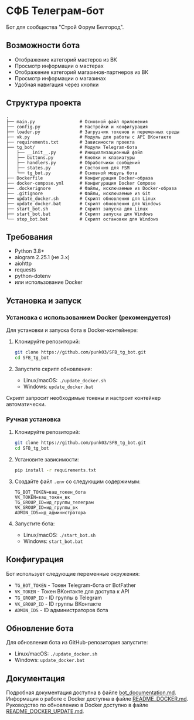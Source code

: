 # СФБ Телеграм-бот

Бот для сообщества "Строй Форум Белгород".

## Возможности бота

- Отображение категорий мастеров из ВК
- Просмотр информации о мастерах
- Отображение категорий магазинов-партнеров из ВК
- Просмотр информации о магазинах
- Удобная навигация через кнопки

## Структура проекта

```
.
├── main.py                 # Основной файл приложения
├── config.py               # Настройки и конфигурация
├── loader.py               # Загрузчик токенов и переменных среды
├── vk.py                   # Модуль для работы с API ВКонтакте
├── requirements.txt        # Зависимости проекта
├── tg_bot/                 # Модули Telegram-бота
│   ├── __init__.py         # Инициализационный файл
│   ├── buttons.py          # Кнопки и клавиатуры
│   ├── handlers.py         # Обработчики сообщений
│   ├── states.py           # Состояния для FSM
│   └── tg_bot.py           # Основной модуль бота
├── Dockerfile              # Конфигурация Docker-образа
├── docker-compose.yml      # Конфигурация Docker Compose
├── .dockerignore           # Файлы, исключаемые из Docker-образа
├── .gitignore              # Файлы, исключаемые из Git
├── update_docker.sh        # Скрипт обновления для Linux
├── update_docker.bat       # Скрипт обновления для Windows
├── start_bot.sh            # Скрипт запуска для Linux
├── start_bot.bat           # Скрипт запуска для Windows
└── stop_bot.bat            # Скрипт остановки для Windows
```

## Требования

- Python 3.8+
- aiogram 2.25.1 (не 3.x)
- aiohttp
- requests
- python-dotenv
- или использование Docker

## Установка и запуск

### Установка с использованием Docker (рекомендуется)

Для установки и запуска бота в Docker-контейнере:

1. Клонируйте репозиторий:
   ```bash
   git clone https://github.com/punk03/SFB_tg_bot.git
   cd SFB_tg_bot
   ```

2. Запустите скрипт обновления:
   - Linux/macOS: `./update_docker.sh`
   - Windows: `update_docker.bat`

Скрипт запросит необходимые токены и настроит контейнер автоматически.

### Ручная установка

1. Клонируйте репозиторий:
   ```bash
   git clone https://github.com/punk03/SFB_tg_bot.git
   cd SFB_tg_bot
   ```

2. Установите зависимости:
   ```bash
   pip install -r requirements.txt
   ```

3. Создайте файл `.env` со следующим содержимым:
   ```
   TG_BOT_TOKEN=ваш_токен_бота
   VK_TOKEN=ваш_токен_вк
   TG_GROUP_ID=ид_группы_телеграм
   VK_GROUP_ID=ид_группы_вк
   ADMIN_IDS=ид_администратора
   ```

4. Запустите бота:
   - Linux/macOS: `./start_bot.sh`
   - Windows: `start_bot.bat`

## Конфигурация

Бот использует следующие переменные окружения:

- `TG_BOT_TOKEN` - Токен Telegram-бота от BotFather
- `VK_TOKEN` - Токен ВКонтакте для доступа к API
- `TG_GROUP_ID` - ID группы в Telegram
- `VK_GROUP_ID` - ID группы ВКонтакте
- `ADMIN_IDS` - ID администраторов бота

## Обновление бота

Для обновления бота из GitHub-репозитория запустите:
- Linux/macOS: `./update_docker.sh`
- Windows: `update_docker.bat`

## Документация

Подробная документация доступна в файле [bot_documentation.md](bot_documentation.md).
Информация о работе с Docker доступна в файле [README_DOCKER.md](README_DOCKER.md).
Руководство по обновлению в Docker доступно в файле [README_DOCKER_UPDATE.md](README_DOCKER_UPDATE.md).
